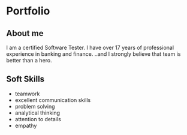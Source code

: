 # Portfolio

## About me
I am a certified Software Tester. I have over 17 years of professional experience in banking and finance. 
..and I strongly believe that team is better than a hero.

## Soft Skills
* teamwork
* excellent communication skills
* problem solving
* analytical thinking 
* attention to details
* empathy
